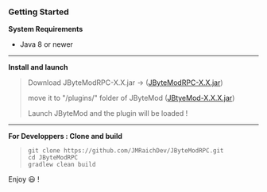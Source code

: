 ### Getting Started

**System Requirements**

* Java 8 or newer

---

**Install and launch**

> Download JByteModRPC-X.X.jar -> ([JByteModRPC-X.X.jar](https://github.com/JMRaichDev/JByteModRPC/releases))
> 
> move it to "/plugins/" folder of JByteMod ([JBtyeMod-X.X.X.jar](https://github.com/GraxCode/JByteMod-Beta/releases))
> 
> Launch JByteMod and the plugin will be loaded !

---

**For Developpers : Clone and build**
> ```console
> git clone https://github.com/JMRaichDev/JByteModRPC.git
> cd JByteModRPC
> gradlew clean build
> ```

Enjoy :smiley: !
